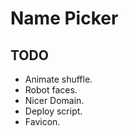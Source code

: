 # Name Picker

## TODO

* Animate shuffle.
* Robot faces.
* Nicer Domain.
* Deploy script.
* Favicon.

